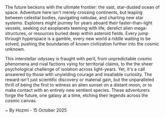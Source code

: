 
The future beckons with the ultimate frontier: the vast, star-dusted ocean of space. Adventure here isn't merely crossing continents, but leaping between celestial bodies, navigating nebulae, and charting new star systems. Explorers might journey for years aboard their faster-than-light vessels, seeking out exoplanets teeming with life, derelict alien mega-structures, or resources buried deep within asteroid fields. Every jump through hyperspace is a gamble, every new world a riddle waiting to be solved, pushing the boundaries of known civilization further into the cosmic unknown.

This interstellar odyssey is fraught with peril, from unpredictable cosmic phenomena and rival factions vying for territorial claims, to the the sheer psychological challenge of isolation across light-years. Yet, it's a call answered by those with unyielding courage and insatiable curiosity. The reward isn't just scientific discovery or material gain, but the unparalleled thrill of being the first to witness an alien sunset on a distant moon, or to make contact with an entirely new sentient species. These adventurers forge the future, one galaxy at a time, etching their legends across the cosmic canvas.

~ By Hozmi - 15 October 2025
